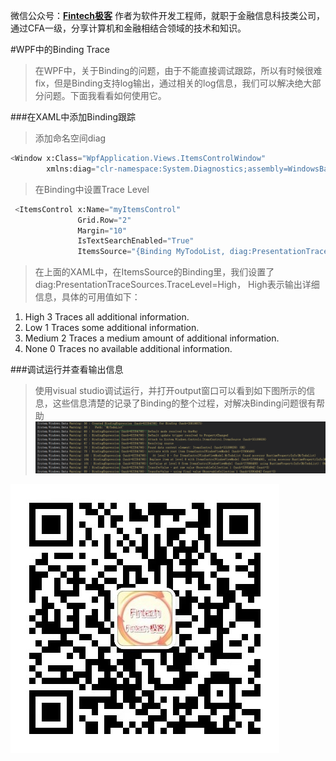 微信公众号：**[Fintech极客](#jump_fintech)**
作者为软件开发工程师，就职于金融信息科技类公司，通过CFA一级，分享计算机和金融相结合领域的技术和知识。

#WPF中的Binding Trace
>在WPF中，关于Binding的问题，由于不能直接调试跟踪，所以有时候很难fix，但是Binding支持log输出，通过相关的log信息，我们可以解决绝大部分问题。下面我看看如何使用它。

###在XAML中添加Binding跟踪

>添加命名空间diag
```python
<Window x:Class="WpfApplication.Views.ItemsControlWindow"
        xmlns:diag="clr-namespace:System.Diagnostics;assembly=WindowsBase"
```
>在Binding中设置Trace Level
```python
 <ItemsControl x:Name="myItemsControl"
               Grid.Row="2"
               Margin="10"
               IsTextSearchEnabled="True"
               ItemsSource="{Binding MyTodoList, diag:PresentationTraceSources.TraceLevel=High}">
```

>在上面的XAML中，在ItemsSource的Binding里，我们设置了diag:PresentationTraceSources.TraceLevel=High， High表示输出详细信息，具体的可用值如下：
1. High	3	Traces all additional information.
2. Low	1	Traces some additional information.
3. Medium 2	Traces a medium amount of additional information.
4. None	0	Traces no available additional information.
   
###调试运行并查看输出信息
>使用visual studio调试运行，并打开output窗口可以看到如下图所示的信息，这些信息清楚的记录了Binding的整个过程，对解决Binding问题很有帮助
![WPF Binding](https://github.com/DerekLoveCC/Writings/raw/master/Fintech_Wechat/Article/DotNet/WPF/BindingTrace/BindingTraceOutput.png)

<a id="jump_fintech"></a>
![Fintech极客](https://github.com/DerekLoveCC/Writings/raw/master/Fintech_Wechat/Fintech.jpg)